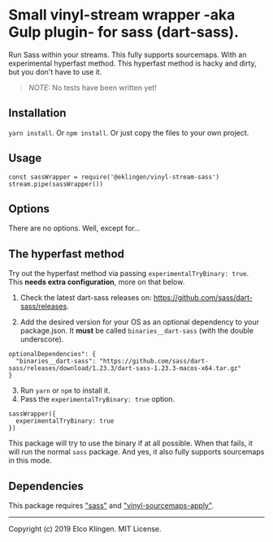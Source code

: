 
# Small vinyl-stream wrapper -aka Gulp plugin- for sass (dart-sass).

Run Sass within your streams. This fully supports sourcemaps. With an experimental hyperfast method.
This hyperfast method is hacky and dirty, but you don't have to use it.

> *NOTE:* No tests have been written yet!

## Installation

`yarn install`. Or `npm install`. Or just copy the files to your own project.

## Usage

```
const sassWrapper = require('@eklingen/vinyl-stream-sass')
stream.pipe(sassWrapper())
```

## Options

There are no options. Well, except for...

## The hyperfast method

Try out the hyperfast method via passing `experimentalTryBinary: true`. This **needs extra configuration**, more on that below.

1. Check the latest dart-sass releases on: https://github.com/sass/dart-sass/releases.

2. Add the desired version for your OS as an optional dependency to your package.json. It **must** be called `binaries__dart-sass` (with the double underscore).

```
optionalDependencies": {
  "binaries__dart-sass": "https://github.com/sass/dart-sass/releases/download/1.23.3/dart-sass-1.23.3-macos-x64.tar.gz"
}
```

3. Run `yarn` or `npm` to install it.
4. Pass the `experimentalTryBinary: true` option.

```
sassWrapper({
  experimentalTryBinary: true
})
```

This package will try to use the binary if at all possible. When that fails, it will run the normal `sass` package. And yes, it also fully supports sourcemaps in this mode.

## Dependencies

This package requires ["sass"](https://www.npmjs.com/package/sass) and ["vinyl-sourcemaps-apply"](https://www.npmjs.com/package/vinyl-sourcemaps-apply).

---

Copyright (c) 2019 Elco Klingen. MIT License.
